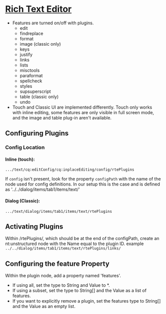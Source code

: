 # [Rich Text Editor](https://docs.adobe.com/docs/en/aem/6-2/administer/operations/page-authoring/rich-text-editor.html)

* Features are turned on/off with plugins.
    * edit
    * findreplace
    * format
    * image (classic only)
    * keys
    * justify
    * links
    * lists
    * misctools
    * paraformat
    * spellcheck
    * styles
    * supsuperscript
    * table (classic only)
    * undo
* Touch and Classic UI are implemented differently. Touch only works with inline editing, some features are only visible in full screen mode, and the image and table plug-in aren't available.

## Configuring Plugins

### Config Location

#### Inline (touch):
``.../text/cq:editConfig/cq:inplaceEditing/config/rtePlugins``

If `config` isn't present, look for the property `configPath` with the name of the node used for config definitions. In our setup this is the case and is defined as '../../dialog/items/tab1/items/text/'

#### Dialog (Classic):
``.../text/dialog/items/tab1/items/text/rtePlugins``

## Activating Plugins

Within /rtePlugins/, which should be at the end of the configPath, create an nt:unstructured node with the Name equal to the plugin ID. example `../../dialog/items/tab1/items/text/rtePlugins/links/`

## Configuring the feature Property

Within the plugin node, add a property named 'features'.

* If using all, set the type to String and Value to *.
* If using a subset, set the type to String[] and the Value as a list of features.
* If you want to explicitly remove a plugin, set the features type to String[] and the Value as an empty list.




